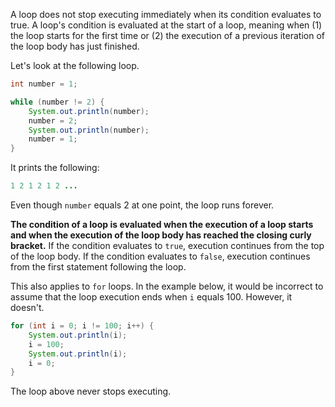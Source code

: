 A loop does not stop executing immediately when its condition evaluates to true. A loop's condition is evaluated at the start of a loop, meaning when (1) the loop starts for the first time or (2) the execution of a previous iteration of the loop body has just finished.

Let's look at the following loop.

```java
int number = 1;

while (number != 2) {
    System.out.println(number);
    number = 2;
    System.out.println(number);
    number = 1;
}
```

It prints the following:

```Java
1 2 1 2 1 2 ...
```

Even though `number` equals 2 at one point, the loop runs forever.

**The condition of a loop is evaluated when the execution of a loop starts and when the execution of the loop body has reached the closing curly bracket.** If the condition evaluates to `true`, execution continues from the top of the loop body. If the condition evaluates to `false`, execution continues from the first statement following the loop.

This also applies to `for` loops. In the example below, it would be incorrect to assume that the loop execution ends when `i` equals 100. However, it doesn't.

```java
for (int i = 0; i != 100; i++) {
    System.out.println(i);
    i = 100;
    System.out.println(i);
    i = 0;
}
```

The loop above never stops executing.

